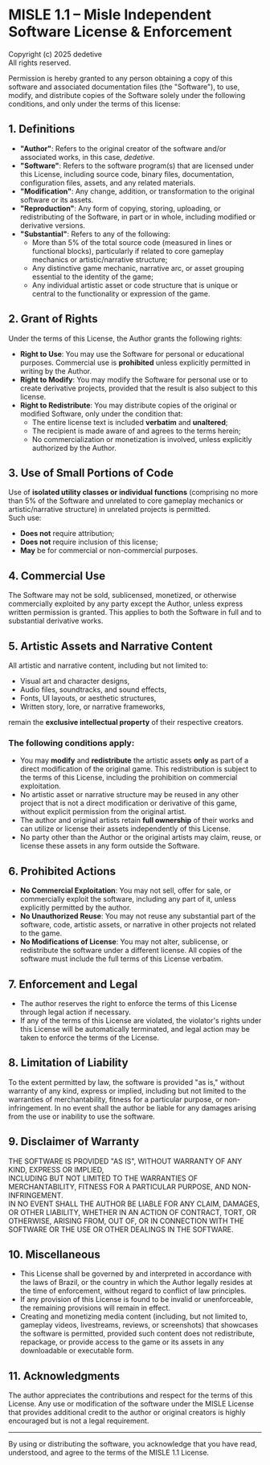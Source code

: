 # MISLE 1.1 – Misle Independent Software License & Enforcement

Copyright (c) 2025 dedetive  
All rights reserved.

Permission is hereby granted to any person obtaining a copy of this software and associated documentation files (the "Software"), to use, modify, and distribute copies of the Software solely under the following conditions, and only under the terms of this license:

## 1. Definitions

- **"Author"**: Refers to the original creator of the software and/or associated works, in this case, *dedetive*.
- **"Software"**: Refers to the software program(s) that are licensed under this License, including source code, binary files, documentation, configuration files, assets, and any related materials.
- **"Modification"**: Any change, addition, or transformation to the original software or its assets.
- **"Reproduction"**: Any form of copying, storing, uploading, or redistributing of the Software, in part or in whole, including modified or derivative versions.
- **"Substantial"**: Refers to any of the following:
    - More than 5% of the total source code (measured in lines or functional blocks), particularly if related to core gameplay mechanics or artistic/narrative structure;
    - Any distinctive game mechanic, narrative arc, or asset grouping essential to the identity of the game;
    - Any individual artistic asset or code structure that is unique or central to the functionality or expression of the game.

## 2. Grant of Rights

Under the terms of this License, the Author grants the following rights:

- **Right to Use**: You may use the Software for personal or educational purposes. Commercial use is **prohibited** unless explicitly permitted in writing by the Author.
- **Right to Modify**: You may modify the Software for personal use or to create derivative projects, provided that the result is also subject to this license.
- **Right to Redistribute**: You may distribute copies of the original or modified Software, only under the condition that:
    - The entire license text is included **verbatim** and **unaltered**;
    - The recipient is made aware of and agrees to the terms herein;
    - No commercialization or monetization is involved, unless explicitly authorized by the Author.

## 3. Use of Small Portions of Code

Use of **isolated utility classes or individual functions** (comprising no more than 5% of the Software and unrelated to core gameplay mechanics or artistic/narrative structure) in unrelated projects is permitted.  
Such use:
- **Does not** require attribution;
- **Does not** require inclusion of this license;
- **May** be for commercial or non-commercial purposes.

## 4. Commercial Use

The Software may not be sold, sublicensed, monetized, or otherwise commercially exploited by any party except the Author, unless express written permission is granted. This applies to both the Software in full and to substantial derivative works.

## 5. Artistic Assets and Narrative Content

All artistic and narrative content, including but not limited to:
- Visual art and character designs,
- Audio files, soundtracks, and sound effects,
- Fonts, UI layouts, or aesthetic structures,
- Written story, lore, or narrative frameworks,

remain the **exclusive intellectual property** of their respective creators.

### The following conditions apply:

- You may **modify** and **redistribute** the artistic assets **only** as part of a direct modification of the original game. This redistribution is subject to the terms of this License, including the prohibition on commercial exploitation.
- No artistic asset or narrative structure may be reused in any other project that is not a direct modification or derivative of this game, without explicit permission from the original artist.
- The author and original artists retain **full ownership** of their works and can utilize or license their assets independently of this License.
- No party other than the Author or the original artists may claim, reuse, or license these assets in any form outside the Software.

## 6. Prohibited Actions

- **No Commercial Exploitation**: You may not sell, offer for sale, or commercially exploit the software, including any part of it, unless explicitly permitted by the author.
- **No Unauthorized Reuse**: You may not reuse any substantial part of the software, code, artistic assets, or narrative in other projects not related to the game.
- **No Modifications of License**: You may not alter, sublicense, or redistribute the software under a different license. All copies of the software must include the full terms of this License verbatim.

## 7. Enforcement and Legal

- The author reserves the right to enforce the terms of this License through legal action if necessary.
- If any of the terms of this License are violated, the violator's rights under this License will be automatically terminated, and legal action may be taken to enforce the terms of the License.

## 8. Limitation of Liability

To the extent permitted by law, the software is provided "as is," without warranty of any kind, express or implied, including but not limited to the warranties of merchantability, fitness for a particular purpose, or non-infringement. In no event shall the author be liable for any damages arising from the use or inability to use the software.

## 9. Disclaimer of Warranty

THE SOFTWARE IS PROVIDED "AS IS", WITHOUT WARRANTY OF ANY KIND, EXPRESS OR IMPLIED,  
INCLUDING BUT NOT LIMITED TO THE WARRANTIES OF MERCHANTABILITY, FITNESS FOR A PARTICULAR PURPOSE, AND NON-INFRINGEMENT.  
IN NO EVENT SHALL THE AUTHOR BE LIABLE FOR ANY CLAIM, DAMAGES, OR OTHER LIABILITY, WHETHER IN AN ACTION OF CONTRACT, TORT, OR OTHERWISE, ARISING FROM, OUT OF, OR IN CONNECTION WITH THE SOFTWARE OR THE USE OR OTHER DEALINGS IN THE SOFTWARE.

## 10. Miscellaneous

- This License shall be governed by and interpreted in accordance with the laws of Brazil, or the country in which the Author legally resides at the time of enforcement, without regard to conflict of law principles.
- If any provision of this License is found to be invalid or unenforceable, the remaining provisions will remain in effect.
- Creating and monetizing media content (including, but not limited to, gameplay videos, livestreams, reviews, or screenshots) that showcases the software is permitted, provided such content does not redistribute, repackage, or provide access to the game or its assets in any downloadable or executable form.

## 11. Acknowledgments

The author appreciates the contributions and respect for the terms of this License. Any use or modification of the software under the MISLE License that provides additional credit to the author or original creators is highly encouraged but is not a legal requirement.

---

By using or distributing the software, you acknowledge that you have read, understood, and agree to the terms of the MISLE 1.1 License.
